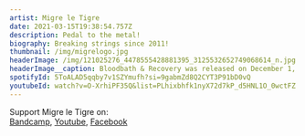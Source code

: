 ```yaml
---
artist: Migre le Tigre
date: 2021-03-15T19:38:54.757Z
description: Pedal to the metal!
biography: Breaking strings since 2011!
thumbnail: /img/migrelogo.jpg
headerImage: /img/121025276_4478555428881395_3125532652749068614_n.jpg
headerImage__caption: Bloodbath & Recovery was released on December 1, 2020 through FMD Records.
spotifyId: 5ToALAD5qqby7v1SZYmufh?si=9gabmZd8Q2CYT3P91bD0vQ
youtubeId: watch?v=O-XrhiPF35Q&list=PLhixbhfk1nyX72d7kP_d5HNL1O_0wctFZ
---
```

Support Migre le Tigre on:\
[Bandcamp](https://migreletigre.bandcamp.com/), [Youtube](https://www.youtube.com/channel/UC9bOvPRd5C8BoxlKvZYAGfg), [Facebook](https://www.facebook.com/Migre-Le-Tigre-197327033670944)
